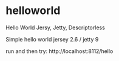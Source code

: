 helloworld
==========

Hello World Jersy, Jetty, Descriptorless

Simple hello world jersey 2.6  / jetty 9 

run and then try:
http://localhost:8112/hello
